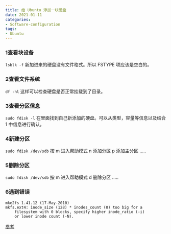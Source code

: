 ```yaml
---
title: 给 Ubuntu 添加一块硬盘
date: 2021-01-11
categories:
- Software-configuration
tags:
- Ubuntu
---
```




### 1查看块设备

`lsblk -f` 
新加进来的硬盘没有文件格式。所以 FSTYPE 项应该是空白的。

### 2查看文件系统

`df -hl`
这样可以检查硬盘是否正常挂载到了目录。


### 3查看分区信息

`sudo fdisk -l`
在里面找到自己新添加的硬盘。可以从类型，容量等信息以及结合 1 中信息进行确认。

### 4新建分区

`sudo fdisk /dev/sdb`
按 m 进入帮助模式
n 添加分区
p 添加主分区 
.....

### 5删除分区

`sudo fdisk /dev/sdb`
按 m 进入帮助模式
d 删除分区
.....

### 6遇到错误

```
mke2fs 1.41.12 (17-May-2010)  
mkfs.ext4: inode_size (128) * inodes_count (0) too big for a  
    filesystem with 0 blocks, specify higher inode_ratio (-i)  
    or lower inode count (-N).  
```







[参考](https://blog.csdn.net/u010953609/article/details/104036767)